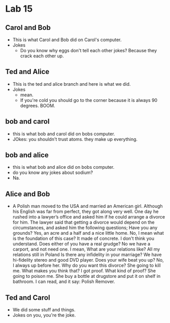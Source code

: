 # Lab 15

## Carol and Bob
* This is what Carol and Bob did on Carol's computer.
* Jokes
  * Do you know why eggs don't tell each other jokes? Because they crack each other up.

## Ted and Alice
* This is the ted and alice branch and here is what we did.
* Jokes
  * mean.
  * If you're cold you should go to the corner because it is always 90 degrees. BOOM.

## bob and carol
* this is what bob and carol did on bobs computer.
* JOkes:  you shouldn't trust atoms.  they make up everything. 

## bob and alice
* this is what bob and alice did on bobs computer.
* do you know any jokes about sodium?
* Na.
## Alice and Bob 
* A Polish man moved to the USA and married an American girl. Although his English was far from perfect, they got along very well. One day he rushed into a lawyer’s office and asked him if he could arrange a divorce for him. The lawyer said that getting a divorce would depend on the circumstances, and asked him the following questions; Have you any grounds? Yes, an acre and a half and a nice little home. No, I mean what is the foundation of this case? It made of concrete. I don't think you understand. Does either of you have a real grudge? No we have a carport, and not need one. I mean, What are your relations like? All my relations still in Poland Is there any infidelity in your marriage? We have hi-fidelity stereo and good DVD player. Does your wife beat you up? No, I always up before her. Why do you want this divorce? She going to kill me. What makes you think that? I got proof. What kind of proof? She going to poison me. She buy a bottle at drugstore and put it on shelf in bathroom. I can read, and it say: Polish Remover.

## Ted and Carol
* We did some stuff and things.
* Jokes on you, you're the joke.
